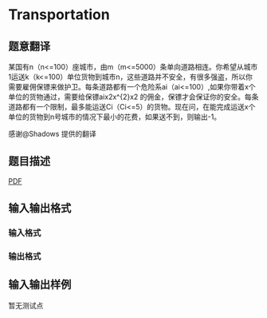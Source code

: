 # Transportation

## 题意翻译

某国有n（n<=100）座城市，由m（m<=5000）条单向道路相连。你希望从城市1运送k（k<=100）单位货物到城市n，这些道路并不安全，有很多强盗，所以你需要雇佣保镖来做护卫。每条道路都有一个危险系ai（ai<=100）,如果你带着x个单位的货物通过，需要给保镖aix2x^{2}x2 的佣金，保镖才会保证你的安全。每条道路都有一个限制，最多能运送Ci（Ci<=5）的货物。现在问，在能完成运送x个单位的货物到n号城市的情况下最小的花费，如果送不到，则输出-1。

感谢@Shadows 提供的翻译

## 题目描述

[problemUrl]: https://uva.onlinejudge.org/index.php?option=com_onlinejudge&Itemid=8&category=447&page=show_problem&problem=4232

[PDF](https://uva.onlinejudge.org/external/14/p1486.pdf)

## 输入输出格式

### 输入格式

### 输出格式

## 输入输出样例

暂无测试点

